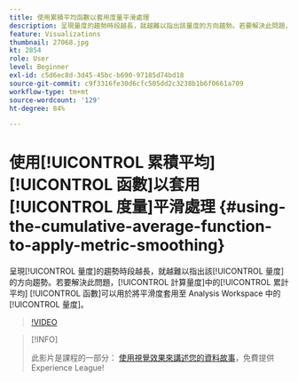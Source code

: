 ```yaml
---
title: 使用累積平均函數以套用度量平滑處理
description: 呈現量度的趨勢時段越長，就越難以指出該量度的方向趨勢。若要解決此問題，計算量度中的累計平均函數可以用於將平滑度套用至 Analysis Workspace 中的量度。
feature: Visualizations
thumbnail: 27068.jpg
kt: 2854
role: User
level: Beginner
exl-id: c5d6ec8d-3d45-45bc-b690-97185d74bd18
source-git-commit: c9f3316fe30d6cfc505dd2c3238b1b6f0661a709
workflow-type: tm+mt
source-wordcount: '129'
ht-degree: 84%

---
```


# 使用[!UICONTROL 累積平均] [!UICONTROL 函數]以套用[!UICONTROL 度量]平滑處理 {#using-the-cumulative-average-function-to-apply-metric-smoothing}

呈現[!UICONTROL 量度]的趨勢時段越長，就越難以指出該[!UICONTROL 量度]的方向趨勢。若要解決此問題，[!UICONTROL 計算量度]中的[!UICONTROL 累計平均] [!UICONTROL 函數]可以用於將平滑度套用至 Analysis Workspace 中的[!UICONTROL 量度]。

>[!VIDEO](https://video.tv.adobe.com/v/27068/?quality=9)

>[!INFO]
>
> 此影片是課程的一部分： [使用視覺效果來講述您的資料故事](https://experienceleague.adobe.com/?recommended=Analytics-U-1-2021.1.visualizations)，免費提供Experience League!
